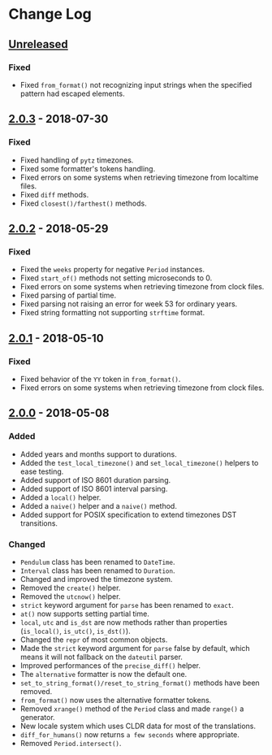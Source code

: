# Change Log

## [Unreleased]

### Fixed

- Fixed `from_format()` not recognizing input strings when the specified pattern had escaped elements.


## [2.0.3] - 2018-07-30

### Fixed

- Fixed handling of `pytz` timezones.
- Fixed some formatter's tokens handling.
- Fixed errors on some systems when retrieving timezone from localtime files.
- Fixed `diff` methods.
- Fixed `closest()/farthest()` methods.


## [2.0.2] - 2018-05-29

### Fixed

- Fixed the `weeks` property for negative `Period` instances.
- Fixed `start_of()` methods not setting microseconds to 0.
- Fixed errors on some systems when retrieving timezone from clock files.
- Fixed parsing of partial time.
- Fixed parsing not raising an error for week 53 for ordinary years.
- Fixed string formatting not supporting `strftime` format.


## [2.0.1] - 2018-05-10

### Fixed

- Fixed behavior of the `YY` token in `from_format()`.
- Fixed errors on some systems when retrieving timezone from clock files.


## [2.0.0] - 2018-05-08

### Added

- Added years and months support to durations.
- Added the `test_local_timezone()` and `set_local_timezone()` helpers to ease testing.
- Added support of ISO 8601 duration parsing.
- Added support of ISO 8601 interval parsing.
- Added a `local()` helper.
- Added a `naive()` helper and a `naive()` method.
- Added support for POSIX specification to extend timezones DST transitions.

### Changed

- `Pendulum` class has been renamed to `DateTime`.
- `Interval` class has been renamed to `Duration`.
- Changed and improved the timezone system.
- Removed the `create()` helper.
- Removed the `utcnow()` helper.
- `strict` keyword argument for `parse` has been renamed to `exact`.
- `at()` now supports setting partial time.
- `local`, `utc` and `is_dst` are now methods rather than properties (`is_local()`, `is_utc()`, `is_dst()`).
- Changed the `repr` of most common objects.
- Made the `strict` keyword argument for `parse` false by default, which means it will not fallback on the `dateutil` parser.
- Improved performances of the `precise_diff()` helper.
- The `alternative` formatter is now the default one.
- `set_to_string_format()/reset_to_string_format()` methods have been removed.
- `from_format()` now uses the alternative formatter tokens.
- Removed `xrange()` method of the `Period` class and made `range()` a generator.
- New locale system which uses CLDR data for most of the translations.
- `diff_for_humans()` now returns `a few seconds` where appropriate.
- Removed `Period.intersect()`.



[Unreleased]: https://github.com/sdispater/pendulum/compare/2.0.3...master
[2.0.3]: https://github.com/sdispater/pendulum/releases/tag/2.0.3
[2.0.2]: https://github.com/sdispater/pendulum/releases/tag/2.0.2
[2.0.1]: https://github.com/sdispater/pendulum/releases/tag/2.0.1
[2.0.0]: https://github.com/sdispater/pendulum/releases/tag/2.0.0
